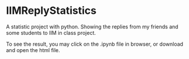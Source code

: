 # IIMReplyStatistics
A statistic project with python. Showing the replies from my friends and some students to IIM in class project.

To see the result, you may click on the .ipynb file in browser, or download and open the html file.
